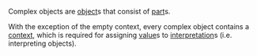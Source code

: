 Complex objects are [object](object.md)s that consist of [part](../meta/part.md)s.

With the exception of the empty context, every complex object contains a [context](complex/context.md), which is required for assigning [value](../meta/value.md)s to [interpretation](simple/interpretation.md)s (i.e. interpreting objects).
